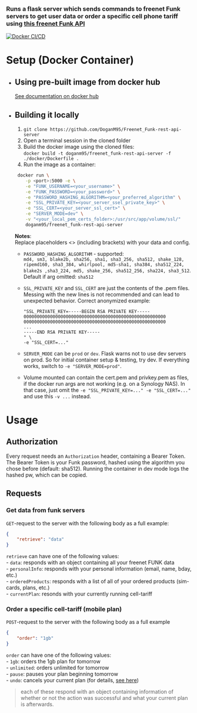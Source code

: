 ### Runs a flask server which sends commands to freenet Funk servers to get user data or order a specific cell phone tariff using [this freenet Funk API](https://github.com/lagmoellertim/freenet-funk-api)

[![Docker CI/CD](https://github.com/DoganM95/Freenet_Funk-rest-api-server/actions/workflows/main.yml/badge.svg?branch=main)](https://github.com/DoganM95/Freenet_Funk-rest-api-server/actions/workflows/main.yml)

# Setup (Docker Container)

- ## Using pre-built image from docker hub

    [See documentation on docker hub](https://hub.docker.com/repository/docker/doganm95/freenet_funk-rest-api-server)

- ## Building it locally

  1. `git clone https://github.com/DoganM95/Freenet_Funk-rest-api-server`  
  2. Open a terminal session in the cloned folder  
  3. Build the docker image using the cloned files:  
   `docker build -t doganm95/freenet_funk-rest-api-server -f ./docker/Dockerfile .`  
  4. Run the image as a container:  

   ```bash
    docker run \
       -p <port>:5000 -e \
       -e "FUNK_USERNAME=<your_username>" \
       -e "FUNK_PASSWORD=<your_password>" \
       -e "PASSWORD_HASHING_ALGORITHM=<your_preferred_algorithm" \
       -e "SSL_PRIVATE_KEY=<your_server_ssel_private_key>" \
       -e "SSL_CERT=<your_server_ssl_cert>" \
       -e "SERVER_MODE=dev" \
       -v "<your_local_pem_certs_folder>:/usr/src/app/volume/ssl/"
       doganm95/freenet_funk-rest-api-server
    ```  

    **Notes**:  
    Replace placeholders <> (including brackets) with your data and config.  
  - `PASSWORD_HASHING_ALGORITHM` - supported:  
    `md4, sm3, blake2b, sha256, sha1, sha3_256, sha512, shake_128, ripemd160, sha3_384, whirlpool, md5-sha1, sha384, sha512_224, blake2s ,sha3_224, md5, shake_256, sha512_256, sha224, sha3_512`.
    Default if arg omitted: `sha512`
  - `SSL_PRIVATE_KEY` and  `SSL_CERT` are just the contents of the .pem files. Messing with the new lines is not recommended and can lead to unexpected behavior. Correct anonymized example:

    ```shell
    "SSL_PRIVATE_KEY=-----BEGIN RSA PRIVATE KEY-----  
    000000000000000000000000000000000000000000000000000000  
    000000000000000000000000000000000000000000000000000000
    ...
    -----END RSA PRIVATE KEY-----
    " \
    -e "SSL_CERT=..."
    ```

  - `SERVER_MODE` can be `prod` or `dev`. Flask warns not to use dev servers on prod. So for initial container setup & testing, try dev. If everything works, switch to `-e "SERVER_MODE=prod"`.
  - Volume mounted can contain the cert.pem and privkey.pem as files, if the docker run args are not working (e.g. on a Synology NAS). In that case, just omit the `-e "SSL_PRIVATE_KEY=..." -e "SSL_CERT=..."` and use this `-v ...` instead.

# Usage

## Authorization

Every request needs an `Authorization` header, containing a Bearer Token. The Bearer Token is your Funk password, hashed using the algorithm you chose before (default: sha512). Running the container in dev mode logs the hashed pw, which can be copied.

## Requests

### Get data from funk servers

`GET`-request to the server with the following body as a full example:

```json
{
    "retrieve": "data"
}
```

`retrieve` can have one of the following values:  
    - `data`: responds with an object containing all your freenet FUNK data  
    - `personalInfo`: responds with your personal information (email, name, bday, etc.)  
    - `orderedProducts`: responds with a list of all of your ordered products (sim-cards, plans, etc.)  
    - `currentPlan`: resonds with your currently running cell-tariff

### Order a specific cell-tariff (mobile plan)

`POST`-request to the server with the following body as a full example

```json
{  
    "order": "1gb"
}
```

`order` can have one of the following values:  
    - `1gb`: orders the 1gb plan for tomorrow  
    - `unlimited`: orders unlimited for tomorrow  
    - `pause`: pauses your plan beginning tomorrow  
    - `undo`: cancels your current plan (for details, [see here](https://github.com/lagmoellertim/freenet-funk-api))  

>each of these respond with an object containing information of whether or not the action was successful and what your current plan is afterwards.
